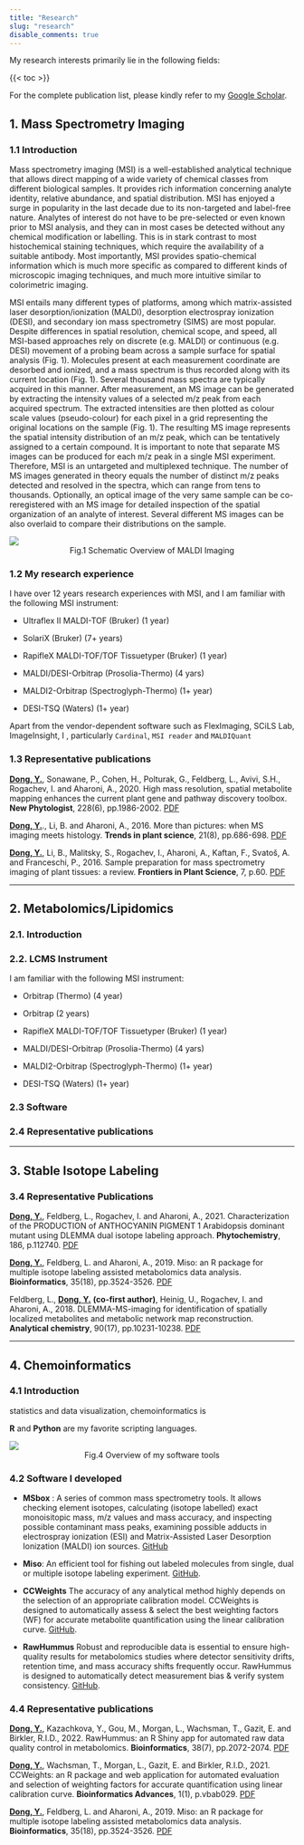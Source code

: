 ```yaml
---
title: "Research"
slug: "research"
disable_comments: true
---
```


My research interests primarily lie in the following fields:


{{< toc >}}

For the complete publication list, please kindly refer to my [<i class="ai ai-google-scholar ai-2x"></i>Google Scholar](https://scholar.google.com/citations?user=qbNRJIkAAAAJ&hl=en).

## 1. Mass Spectrometry Imaging

### 1.1 Introduction

Mass spectrometry imaging (MSI) is a well-established analytical technique that allows direct mapping of a wide variety of chemical classes from different biological samples. It provides rich information concerning analyte identity, relative abundance, and spatial distribution. MSI has enjoyed a surge in popularity in the last decade due to its non-targeted and label-free nature. Analytes of interest do not have to be pre-selected or even known prior to MSI analysis, and they can in most cases be detected without any chemical modification or labelling. This is in stark contrast to most histochemical staining techniques, which require the availability of a suitable antibody. Most importantly, MSI provides spatio-chemical information which is much more specific as compared to different kinds of microscopic imaging techniques, and much more intuitive similar to colorimetric imaging.

MSI entails many different types of platforms, among which matrix-assisted laser desorption/ionization (MALDI), desorption electrospray ionization (DESI), and secondary ion mass spectrometry (SIMS) are most popular. Despite differences in spatial resolution, chemical scope, and speed, all MSI-based approaches rely on discrete (e.g. MALDI) or continuous (e.g. DESI) movement of a probing beam across a sample surface for spatial analysis (Fig. 1). Molecules present at each measurement coordinate are desorbed and ionized, and a mass spectrum is thus recorded along with its current location (Fig. 1). Several thousand mass spectra are typically acquired in this manner. After measurement, an MS image can be generated by extracting the intensity values of a selected m/z peak from each acquired spectrum. The extracted intensities are then plotted as colour scale values (pseudo-colour) for each pixel in a grid representing the original locations on the sample (Fig. 1). The resulting MS image represents the spatial intensity distribution of an m/z peak, which can be tentatively assigned to a certain compound. It is important to note that separate MS images can be produced for each m/z peak in a single MSI experiment. Therefore, MSI is an untargeted and multiplexed technique. The number of MS images generated in theory equals the number of distinct m/z peaks detected and resolved in the spectra, which can range from tens to thousands. Optionally, an optical image of the very same sample can be co-reregistered with an MS image for detailed inspection of the spatial organization of an analyte of interest. Several different MS images can be also overlaid to compare their distributions on the sample.

<img src = "/img/MSI.jpg">

<center>Fig.1 Schematic Overview of MALDI Imaging</center>


### 1.2 My research experience

I have over 12 years research experiences with MSI, and I am familiar with the following MSI instrument:

- Ultraflex II MALDI-TOF (Bruker) (1 year)

- SolariX (Bruker) (7+ years)

- RapifleX MALDI-TOF/TOF Tissuetyper (Bruker) (1 year)

- MALDI/DESI-Orbitrap (Prosolia-Thermo) (4 yars)

- MALDI2-Orbitrap (Spectroglyph-Thermo) (1+ year)

- DESI-TSQ (Waters) (1+ year)

Apart from the vendor-dependent software such as FlexImaging, SCiLS Lab, ImageInsight, I , particularly `Cardinal`, `MSI reader` and `MALDIQuant`


### 1.3 Representative publications

<u>**Dong, Y.**</u>, Sonawane, P., Cohen, H., Polturak, G., Feldberg, L., Avivi, S.H., Rogachev, I. and Aharoni, A., 2020. High mass resolution, spatial metabolite mapping enhances the current plant gene and pathway discovery toolbox. **New Phytologist**, 228(6), pp.1986-2002. <i class="fa fa-file-pdf-o" aria-hidden="true"></i> [PDF]()

<u>**Dong, Y.**</u>., Li, B. and Aharoni, A., 2016. More than pictures: when MS imaging meets histology. **Trends in plant science**, 21(8), pp.686-698. <i class="fa fa-file-pdf-o" aria-hidden="true"></i> [PDF]()

<u>**Dong, Y.**</u>, Li, B., Malitsky, S., Rogachev, I., Aharoni, A., Kaftan, F., Svatoš, A. and Franceschi, P., 2016. Sample preparation for mass spectrometry imaging of plant tissues: a review. **Frontiers in Plant Science**, 7, p.60. <i class="fa fa-file-pdf-o" aria-hidden="true"></i> [PDF]()

-----

## 2. Metabolomics/Lipidomics

### 2.1. Introduction

### 2.2. LCMS Instrument

I am familiar with the following MSI instrument:

- Orbitrap (Thermo) (4 year)

- Orbitrap (2 years)

- RapifleX MALDI-TOF/TOF Tissuetyper (Bruker) (1 year)

- MALDI/DESI-Orbitrap (Prosolia-Thermo) (4 yars)

- MALDI2-Orbitrap (Spectroglyph-Thermo) (1+ year)

- DESI-TSQ (Waters) (1+ year)

### 2.3 Software



### 2.4 Representative publications

-----

## 3. Stable Isotope Labeling


### 3.4 Representative Publications

<u>**Dong, Y.**</u>, Feldberg, L., Rogachev, I. and Aharoni, A., 2021. Characterization of the PRODUCTION of ANTHOCYANIN PIGMENT 1 Arabidopsis dominant mutant using DLEMMA dual isotope labeling approach. **Phytochemistry**, 186, p.112740. <i class="fa fa-file-pdf-o" aria-hidden="true"></i> [PDF]()

<u>**Dong, Y.**</u>, Feldberg, L. and Aharoni, A., 2019. Miso: an R package for multiple isotope labeling assisted metabolomics data analysis. **Bioinformatics**, 35(18), pp.3524-3526. <i class="fa fa-file-pdf-o" aria-hidden="true"></i> [PDF]()

Feldberg, L., <u>**Dong, Y.**</u> **(co-first author)**, Heinig, U., Rogachev, I. and Aharoni, A., 2018. DLEMMA-MS-imaging for identification of spatially localized metabolites and metabolic network map reconstruction. **Analytical chemistry**, 90(17), pp.10231-10238. <i class="fa fa-file-pdf-o" aria-hidden="true"></i> [PDF]()

-----

## 4. Chemoinformatics

### 4.1 Introduction

statistics and data visualization, chemoinformatics is 

 **R** and **Python** are my favorite scripting languages.
 

<img src = "/img/software.jpg">

<center>Fig.4 Overview of my software tools </center>


### 4.2 Software I developed

- **MSbox** : A series of common mass spectrometry tools. It allows checking element isotopes, calculating (isotope labelled) exact monoisitopic mass, m/z values and mass accuracy, and inspecting possible contaminant mass peaks, examining possible adducts in electrospray ionization (ESI) and Matrix-Assisted Laser Desorption Ionization (MALDI) ion sources. <i class="fa fa-github" aria-hidden="true"></i> [GitHub](https://github.com/YonghuiDong/MSbox)

- **Miso**: An efficient tool for fishing out labeled molecules from single, dual or multiple isotope labeling experiment. <i class="fa fa-github" aria-hidden="true"></i> [GitHub](https://github.com/YonghuiDong/Miso).

- **CCWeights** The accuracy of any analytical method highly depends on the selection of an appropriate calibration model. CCWeights is designed to automatically assess & select the best weighting factors (WF) for accurate metabolite quantification using the linear calibration curve. <i class="fa fa-github" aria-hidden="true"></i> [GitHub](https://github.com/YonghuiDong/CCWeights).

 - **RawHummus** Robust and reproducible data is essential to ensure high-quality results for metabolomics studies where detector sensitivity drifts, retention time, and mass accuracy shifts frequently occur. RawHummus is designed to automatically detect measurement bias &  verify system consistency. <i class="fa fa-github" aria-hidden="true"></i> [GitHub](https://github.com/YonghuiDong/RawHummus).

### 4.4 Representative publications

<u>**Dong, Y.**</u>, Kazachkova, Y., Gou, M., Morgan, L., Wachsman, T., Gazit, E. and Birkler, R.I.D., 2022. RawHummus: an R Shiny app for automated raw data quality control in metabolomics. **Bioinformatics**, 38(7), pp.2072-2074. <i class="fa fa-file-pdf-o" aria-hidden="true"></i> [PDF]()

<u>**Dong, Y.**</u>, Wachsman, T., Morgan, L., Gazit, E. and Birkler, R.I.D., 2021. CCWeights: an R package and web application for automated evaluation and selection of weighting factors for accurate quantification using linear calibration curve. **Bioinformatics Advances**, 1(1), p.vbab029. <i class="fa fa-file-pdf-o" aria-hidden="true"></i> [PDF]()

<u>**Dong, Y.**</u>, Feldberg, L. and Aharoni, A., 2019. Miso: an R package for multiple isotope labeling assisted metabolomics data analysis. **Bioinformatics**, 35(18), pp.3524-3526. <i class="fa fa-file-pdf-o" aria-hidden="true"></i> [PDF]()

